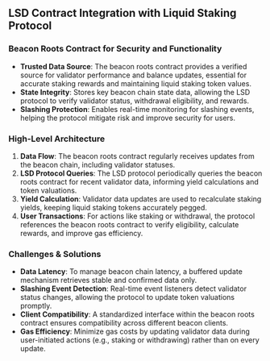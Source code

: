 ## LSD Contract Integration with Liquid Staking Protocol


### Beacon Roots Contract for Security and Functionality

- **Trusted Data Source**: The beacon roots contract provides a verified source for validator performance and balance updates, essential for accurate staking rewards and maintaining liquid staking token values.
- **State Integrity**: Stores key beacon chain state data, allowing the LSD protocol to verify validator status, withdrawal eligibility, and rewards.
- **Slashing Protection**: Enables real-time monitoring for slashing events, helping the protocol mitigate risk and improve security for users.

### High-Level Architecture

1. **Data Flow**: The beacon roots contract regularly receives updates from the beacon chain, including validator statuses.
2. **LSD Protocol Queries**: The LSD protocol periodically queries the beacon roots contract for recent validator data, informing yield calculations and token valuations.
3. **Yield Calculation**: Validator data updates are used to recalculate staking yields, keeping liquid staking tokens accurately pegged.
4. **User Transactions**: For actions like staking or withdrawal, the protocol references the beacon roots contract to verify eligibility, calculate rewards, and improve gas efficiency.

### Challenges & Solutions

- **Data Latency**: To manage beacon chain latency, a buffered update mechanism retrieves stable and confirmed data only.
- **Slashing Event Detection**: Real-time event listeners detect validator status changes, allowing the protocol to update token valuations promptly.
- **Client Compatibility**: A standardized interface within the beacon roots contract ensures compatibility across different beacon clients.
- **Gas Efficiency**: Minimize gas costs by updating validator data during user-initiated actions (e.g., staking or withdrawing) rather than on every update.
